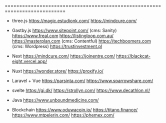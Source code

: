 

===========================================================================
- three.js
	https://magic.estudionk.com/
	https://mindcure.com/

- Gastby.js
	https://www.sitepoint.com/			(cms: Sanity)
	https://www.freal.com
	https://listingloop.com.au/
	https://masterplan.com 				(cms: Contentful)
	https://techboomers.com 			(cms: Wordpress)
	https://trustinvestment.pl

- Next
	https://mindcure.com/
	https://joinentre.com/
	https://blackcat-eight.vercel.app/
	
- Nuxt
	https://wonder.store/
	https://proxify.io/

- Laravel + Vue
	https://parsinta.com/
	https://www.sparrowshare.com/

- svelte
	https://gi.dk/
	https://strollyn.com/
	https://www.decathlon.nl/

- Java
	https://www.unboundmedicine.com/
	
- Blockchain
	https://www.oduwacoin.io/
	https://titano.finance/
	https://www.mtpelerin.com/
	https://phemex.com/
